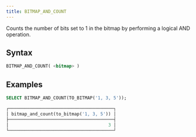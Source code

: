 ```yaml
---
title: BITMAP_AND_COUNT
---
```


Counts the number of bits set to 1 in the bitmap by performing a logical AND operation.

## Syntax

```sql
BITMAP_AND_COUNT( <bitmap> )
```

## Examples

```sql
SELECT BITMAP_AND_COUNT(TO_BITMAP('1, 3, 5'));

┌────────────────────────────────────────┐
│ bitmap_and_count(to_bitmap('1, 3, 5')) │
├────────────────────────────────────────┤
│                                      3 │
└────────────────────────────────────────┘
```